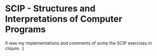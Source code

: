 # SCIP - Structures and Interpretations of Computer Programs

It was my implementations and comments of some the SCIP exercises in clojure. :)




